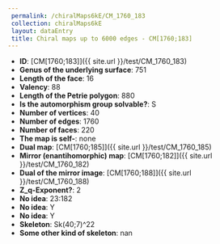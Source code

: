 ```yaml
--- 
 permalink: /chiralMaps6kE/CM_1760_183 
 collection: chiralMaps6kE
 layout: dataEntry
 title: Chiral maps up to 6000 edges - CM[1760;183]
---
```


- **ID**: [CM[1760;183]]({{ site.url }}/test/CM_1760_183)
- **Genus of the underlying surface**: 751
- **Length of the face**: 16
- **Valency**: 88
- **Length of the Petrie polygon**: 880
- **Is the automorphism group solvable?**: S
- **Number of vertices**: 40
- **Number of edges**: 1760
- **Number of faces**: 220
- **The map is self-**: none
- **Dual map**: [CM[1760;185]]({{ site.url }}/test/CM_1760_185)
- **Mirror (enantihomorphic) map**: [CM[1760;182]]({{ site.url }}/test/CM_1760_182)
- **Dual of the mirror image**: [CM[1760;188]]({{ site.url }}/test/CM_1760_188)
- **Z_q-Exponent?**: 2
- **No idea**:  23:182
- **No idea**: Y
- **No idea**: Y
- **Skeleton**: Sk(40;7)^22
- **Some other kind of skeleton**: nan
